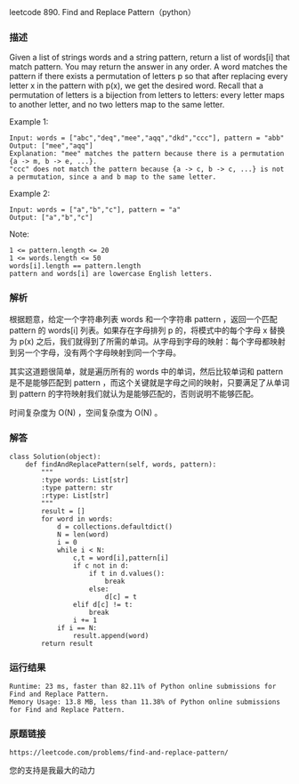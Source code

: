 leetcode  890. Find and Replace Pattern（python）




### 描述

Given a list of strings words and a string pattern, return a list of words[i] that match pattern. You may return the answer in any order. A word matches the pattern if there exists a permutation of letters p so that after replacing every letter x in the pattern with p(x), we get the desired word. Recall that a permutation of letters is a bijection from letters to letters: every letter maps to another letter, and no two letters map to the same letter.



Example 1:

	Input: words = ["abc","deq","mee","aqq","dkd","ccc"], pattern = "abb"
	Output: ["mee","aqq"]
	Explanation: "mee" matches the pattern because there is a permutation {a -> m, b -> e, ...}. 
	"ccc" does not match the pattern because {a -> c, b -> c, ...} is not a permutation, since a and b map to the same letter.


	
Example 2:

	Input: words = ["a","b","c"], pattern = "a"
	Output: ["a","b","c"]




Note:

	1 <= pattern.length <= 20
	1 <= words.length <= 50
	words[i].length == pattern.length
	pattern and words[i] are lowercase English letters.


### 解析

根据题意，给定一个字符串列表 words 和一个字符串 pattern ，返回一个匹配 pattern 的 words[i] 列表。如果存在字母排列 p 的，将模式中的每个字母 x 替换为 p(x) 之后，我们就得到了所需的单词。从字母到字母的映射：每个字母都映射到另一个字母，没有两个字母映射到同一个字母。

其实这道题很简单，就是遍历所有的 words 中的单词，然后比较单词和 pattern 是不是能够匹配到 pattern ，而这个关键就是字母之间的映射，只要满足了从单词到 pattern 的字符映射我们就认为是能够匹配的，否则说明不能够匹配。

时间复杂度为 O(N) ，空间复杂度为 O(N) 。

### 解答

	class Solution(object):
	    def findAndReplacePattern(self, words, pattern):
	        """
	        :type words: List[str]
	        :type pattern: str
	        :rtype: List[str]
	        """
	        result = []
	        for word in words:
	            d = collections.defaultdict()
	            N = len(word)
	            i = 0
	            while i < N:
	                c,t = word[i],pattern[i]
	                if c not in d:
	                    if t in d.values():
	                        break
	                    else:
	                        d[c] = t
	                elif d[c] != t:
	                    break
	                i += 1
	            if i == N:
	                result.append(word)
	        return result
	


### 运行结果

	Runtime: 23 ms, faster than 82.11% of Python online submissions for Find and Replace Pattern.
	Memory Usage: 13.8 MB, less than 11.38% of Python online submissions for Find and Replace Pattern.

### 原题链接

	https://leetcode.com/problems/find-and-replace-pattern/


您的支持是我最大的动力
